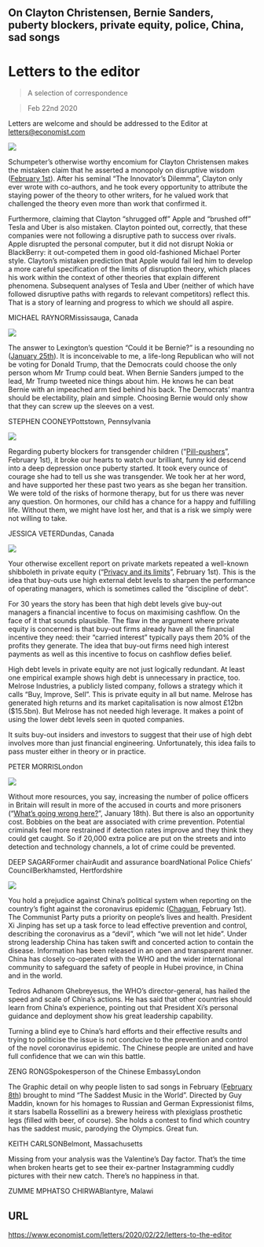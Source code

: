 ## On Clayton Christensen, Bernie Sanders, puberty blockers, private equity, police, China, sad songs

# Letters to the editor

> A selection of correspondence

> Feb 22nd 2020

Letters are welcome and should be addressed to the Editor at letters@economist.com



![](./images/20200201_WBD000.jpg)

Schumpeter’s otherwise worthy encomium for Clayton Christensen makes the mistaken claim that he asserted a monopoly on disruptive wisdom ([February 1st](https://www.economist.com//business/2020/01/30/clayton-christensens-insights-will-outlive-him)). After his seminal “The Innovator’s Dilemma”, Clayton only ever wrote with co-authors, and he took every opportunity to attribute the staying power of the theory to other writers, for he valued work that challenged the theory even more than work that confirmed it.

Furthermore, claiming that Clayton “shrugged off” Apple and “brushed off” Tesla and Uber is also mistaken. Clayton pointed out, correctly, that these companies were not following a disruptive path to success over rivals. Apple disrupted the personal computer, but it did not disrupt Nokia or BlackBerry: it out-competed them in good old-fashioned Michael Porter style. Clayton’s mistaken prediction that Apple would fail led him to develop a more careful specification of the limits of disruption theory, which places his work within the context of other theories that explain different phenomena. Subsequent analyses of Tesla and Uber (neither of which have followed disruptive paths with regards to relevant competitors) reflect this. That is a story of learning and progress to which we should all aspire.

MICHAEL RAYNORMississauga, Canada



![](./images/20200125_USD000_0.jpg)

The answer to Lexington’s question “Could it be Bernie?” is a resounding no ([January 25th](https://www.economist.com//united-states/2020/01/25/could-it-be-bernie)). It is inconceivable to me, a life-long Republican who will not be voting for Donald Trump, that the Democrats could choose the only person whom Mr Trump could beat. When Bernie Sanders jumped to the lead, Mr Trump tweeted nice things about him. He knows he can beat Bernie with an impeached arm tied behind his back. The Democrats’ mantra should be electability, plain and simple. Choosing Bernie would only show that they can screw up the sleeves on a vest.

STEPHEN COONEYPottstown, Pennsylvania



![](./images/20200201_LDP501_0.jpg)

Regarding puberty blockers for transgender children (“[Pill-pushers](https://www.economist.com//leaders/2020/01/30/what-to-do-about-puberty-blockers)”, February 1st), it broke our hearts to watch our brilliant, funny kid descend into a deep depression once puberty started. It took every ounce of courage she had to tell us she was transgender. We took her at her word, and have supported her these past two years as she began her transition. We were told of the risks of hormone therapy, but for us there was never any question. On hormones, our child has a chance for a happy and fulfilling life. Without them, we might have lost her, and that is a risk we simply were not willing to take.

JESSICA VETERDundas, Canada



![](./images/20200201_FND001.jpg)

Your otherwise excellent report on private markets repeated a well-known shibboleth in private equity (“[Privacy and its limits](https://www.economist.com//finance-and-economics/2020/01/30/everyone-now-believes-that-private-markets-are-better-than-public-ones)”, February 1st). This is the idea that buy-outs use high external debt levels to sharpen the performance of operating managers, which is sometimes called the “discipline of debt”.

For 30 years the story has been that high debt levels give buy-out managers a financial incentive to focus on maximising cashflow. On the face of it that sounds plausible. The flaw in the argument where private equity is concerned is that buy-out firms already have all the financial incentive they need: their “carried interest” typically pays them 20% of the profits they generate. The idea that buy-out firms need high interest payments as well as this incentive to focus on cashflow defies belief.

High debt levels in private equity are not just logically redundant. At least one empirical example shows high debt is unnecessary in practice, too. Melrose Industries, a publicly listed company, follows a strategy which it calls “Buy, Improve, Sell”. This is private equity in all but name. Melrose has generated high returns and its market capitalisation is now almost £12bn ($15.5bn). But Melrose has not needed high leverage. It makes a point of using the lower debt levels seen in quoted companies.

It suits buy-out insiders and investors to suggest that their use of high debt involves more than just financial engineering. Unfortunately, this idea fails to pass muster either in theory or in practice.

PETER MORRISLondon



![](./images/20200118_BRP003.jpg)

Without more resources, you say, increasing the number of police officers in Britain will result in more of the accused in courts and more prisoners (“[What’s going wrong here?](https://www.economist.com//britain/2020/01/16/britains-20000-new-cops-wont-get-the-justice-ministry-celebrating)”, January 18th). But there is also an opportunity cost. Bobbies on the beat are associated with crime prevention. Potential criminals feel more restrained if detection rates improve and they think they could get caught. So if 20,000 extra police are put on the streets and into detection and technology channels, a lot of crime could be prevented.

DEEP SAGARFormer chairAudit and assurance boardNational Police Chiefs’ CouncilBerkhamsted, Hertfordshire



![](./images/20200201_CND000.jpg)

You hold a prejudice against China’s political system when reporting on the country’s fight against the coronavirus epidemic ([Chaguan](https://www.economist.com//china/2020/01/30/xi-jinping-wants-to-be-both-feared-and-loved-by-chinas-people), February 1st). The Communist Party puts a priority on people’s lives and health. President Xi Jinping has set up a task force to lead effective prevention and control, describing the coronavirus as a “devil”, which “we will not let hide”. Under strong leadership China has taken swift and concerted action to contain the disease. Information has been released in an open and transparent manner. China has closely co-operated with the WHO and the wider international community to safeguard the safety of people in Hubei province, in China and in the world.

Tedros Adhanom Ghebreyesus, the WHO’s director-general, has hailed the speed and scale of China’s actions. He has said that other countries should learn from China’s experience, pointing out that President Xi’s personal guidance and deployment show his great leadership capability.

Turning a blind eye to China’s hard efforts and their effective results and trying to politicise the issue is not conducive to the prevention and control of the novel coronavirus epidemic. The Chinese people are united and have full confidence that we can win this battle.

ZENG RONGSpokesperson of the Chinese EmbassyLondon

The Graphic detail on why people listen to sad songs in February ([February 8th](https://www.economist.com//graphic-detail/2020/02/08/data-from-spotify-suggest-that-listeners-are-gloomiest-in-february)) brought to mind “The Saddest Music in the World”. Directed by Guy Maddin, known for his homages to Russian and German Expressionist films, it stars Isabella Rossellini as a brewery heiress with plexiglass prosthetic legs (filled with beer, of course). She holds a contest to find which country has the saddest music, parodying the Olympics. Great fun.

KEITH CARLSONBelmont, Massachusetts

Missing from your analysis was the Valentine’s Day factor. That’s the time when broken hearts get to see their ex-partner Instagramming cuddly pictures with their new catch. There’s no happiness in that.

ZUMME MPHATSO CHIRWABlantyre, Malawi

## URL

https://www.economist.com/letters/2020/02/22/letters-to-the-editor
